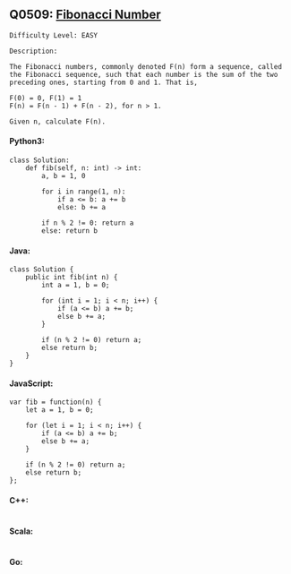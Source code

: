 ## Q0509: [Fibonacci Number](https://leetcode.com/problems/fibonacci-number/)

```
Difficulty Level: EASY
```

```
Description:

The Fibonacci numbers, commonly denoted F(n) form a sequence, called the Fibonacci sequence, such that each number is the sum of the two preceding ones, starting from 0 and 1. That is,

F(0) = 0, F(1) = 1
F(n) = F(n - 1) + F(n - 2), for n > 1.

Given n, calculate F(n).
```

#### Python3:

```
class Solution:
    def fib(self, n: int) -> int:
        a, b = 1, 0

        for i in range(1, n):
            if a <= b: a += b
            else: b += a

        if n % 2 != 0: return a
        else: return b
```

#### Java:

```
class Solution {
    public int fib(int n) {
        int a = 1, b = 0;

        for (int i = 1; i < n; i++) {
            if (a <= b) a += b;
            else b += a;
        }

        if (n % 2 != 0) return a;
        else return b;
    }
}
```

#### JavaScript:

```
var fib = function(n) {
    let a = 1, b = 0;

    for (let i = 1; i < n; i++) {
        if (a <= b) a += b;
        else b += a;
    }

    if (n % 2 != 0) return a;
    else return b;
};
```

#### C++:

```

```

#### Scala:

```

```

#### Go:

```

```